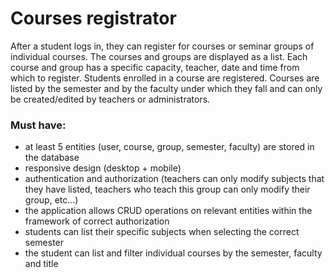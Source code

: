 # Courses registrator

After a student logs in, they can register for courses or seminar groups of individual courses. The courses and groups are displayed as a list. Each course and group has a specific capacity, teacher, date and time from which to register. Students enrolled in a course are registered. Courses are listed by the semester and by the faculty under which they fall and can only be created/edited by teachers or administrators.


### Must have:

-    at least 5 entities (user, course, group, semester, faculty) are stored in the database
-    responsive design (desktop + mobile)
-    authentication and authorization (teachers can only modify subjects that they have listed, teachers who teach this group can only modify their group, etc...)
-    the application allows CRUD operations on relevant entities within the framework of correct authorization
-    students can list their specific subjects when selecting the correct semester
-    the student can list and filter individual courses by the semester, faculty and title
